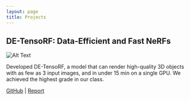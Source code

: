 ```yaml
---
layout: page
title: Projects
---
```


## DE-TensoRF: Data-Efficient and Fast NeRFs

![Alt Text](/assets/deTensoRF.gif)

Developed DE-TensoRF, a model that can render high-quality 3D objects with as few as 3 input images, and in under 15 min on a single GPU. We achieved the highest grade in our class.

[GitHub](https://github.com/AnushreeBannadabhavi/DE-TensoRF) | [Report](https://github.com/AnushreeBannadabhavi/DE-TensoRF/blob/master/report.pdf)